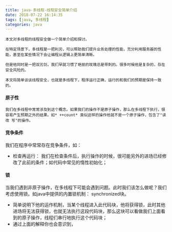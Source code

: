 ```yaml
---
title: java-多线程-线程安全简单介绍
date: 2018-07-22 16:14:35
tags: [java, 多线程]
categories: java
---
```

    本文对多线程的线程安全做一个简单介绍和探讨。

    在特定场景下，多线程是一把利刃，可以帮助我们提升业务处理的性能，充分利用服务器的性能，甚至在某些情况下会让编程从逻辑上更简单清晰。

    但是他同时是一把双刃剑，我们早就习惯了艳丽的玫瑰总是带刺的。很多时候他是复杂的，存在安全风险的。

    本文将简单谈谈线程安全，也就是多线程下，程序运行正确，运行的和我们的预期是保持一致的。

  #### 原子性
    我们在多线程中常常涉及到这个概念。如果我们的操作不是原子操作，那么在多线程下执行，很容易产生预期之外的结果。如* ++count* 类似这样的操作他就不是一个原子操作，包含了"读 改 写"的操作。

#### 竞争条件
我们在程序中常常存在竞争条件，如：
- 检查再运行： 我们在检查条件后，执行操作的时候，很可能另外的进场已经修改了此前的条件；如代码中常见的惰性初始化；

#### 锁
当我们遇到非原子操作，在多线程下可能会遇到问题。此时我们该怎么做呢？我们考虑使用锁。如java中提供的内置锁机制： synchronized块。
- 简单说明下他的运作机制，当某个线程进入此代码块，他将获得锁，此时其他进场将无法获得锁，也就无法执行这段代码块，那么这块可以看做我们上面看到的原子操作，线程们串行地执行这个代码块；
- 通过上面的解释你也会意识到，
